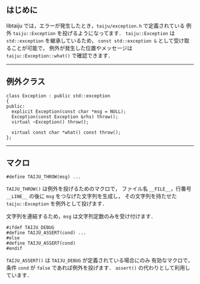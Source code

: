 ## はじめに ##

libtaiju では，エラーが発生したとき，`taiju/exception.h` で定義されている
例外 `taiju::Exception` を投げるようになってます．
`taiju::Exception` は `std::exception` を継承しているため，
`const std::exception &` として受け取ることが可能で，
例外が発生した位置やメッセージは `taiju::Exception::what()` で確認できます．


---


## 例外クラス ##

```
class Exception : public std::exception
{
public:
  explicit Exception(const char *msg = NULL);
  Exception(const Exception &rhs) throw();
  virtual ~Exception() throw();

  virtual const char *what() const throw();
};
```


---


## マクロ ##

```
#define TAIJU_THROW(msg) ...
```

`TAIJU_THROW()` は例外を投げるためのマクロで，
ファイル名 `__FILE__`，行番号 `__LINE__` の後に
`msg` をつなげた文字列を生成し，
その文字列を持たせた `taiju::Exception` を例外として投げます．

文字列を連結するため，`msg` は文字列定数のみを受け付けます．

```
#ifdef TAIJU_DEBUG
#define TAIJU_ASSERT(cond) ...
#else
#define TAIJU_ASSERT(cond)
#endif
```

`TAIJU_ASSERT()` は `TAIJU_DEBUG` が定義されている場合にのみ
有効なマクロで，条件 `cond` が `false` であれば例外を投げます．
`assert()` の代わりとして利用しています．